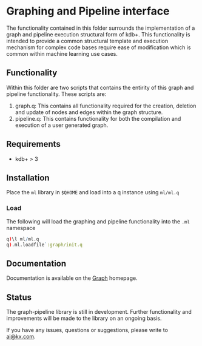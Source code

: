 # Graphing and Pipeline interface

The functionality contained in this folder surrounds the implementation of a graph and pipeline execution structural form of kdb+. This functionality is intended to provide a common structural template and execution mechanism for complex code bases require ease of modification which is common within machine learning use cases.

## Functionality

Within this folder are two scripts that contains the entirity of this graph and pipeline functionality. These scripts are:

1. graph.q: This contains all functionality required for the creation, deletion and update of nodes and edges within the graph structure.
2. pipeline.q: This contains functionality for both the compilation and execution of a user generated graph.

## Requirements

- kdb+ > 3

## Installation

Place the `ml` library in `$QHOME` and load into a q instance using `ml/ml.q`

### Load

The following will load the graphing and pipeline functionality into the `.ml` namespace  
```q
q)\l ml/ml.q
q).ml.loadfile`:graph/init.q
```

## Documentation

Documentation is available on the [Graph](https://code.kx.com/q/ml/toolkit/graph/) homepage.

## Status

The graph-pipeline library is still in development. Further functionality and improvements will be made to the library on an ongoing basis.

If you have any issues, questions or suggestions, please write to ai@kx.com.
